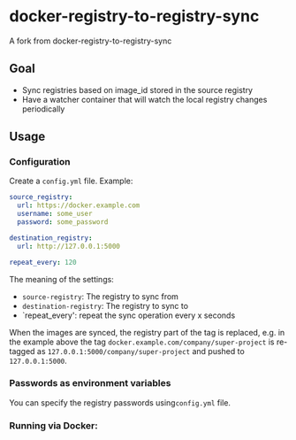 # docker-registry-to-registry-sync

A fork from docker-registry-to-registry-sync

## Goal
- Sync registries based on image_id stored in the source registry
- Have a watcher container that will watch the local registry changes periodically

## Usage

### Configuration

Create a `config.yml` file. Example:

```yaml
source_registry:
  url: https://docker.example.com
  username: some_user
  password: some_password

destination_registry:
  url: http://127.0.0.1:5000

repeat_every: 120

```

The meaning of the settings:

* `source-registry`: The registry to sync from
* `destination-registry`: The registry to sync to
* `repeat_every': repeat the sync operation every x seconds
  
When the images are synced, the registry part of the tag is replaced, e.g.
in the example above the tag `docker.example.com/company/super-project` is
re-tagged as `127.0.0.1:5000/company/super-project` and pushed to `127.0.0.1:5000`.

### Passwords as environment variables

You can specify the registry passwords using`config.yml` file.

### Running via Docker:

